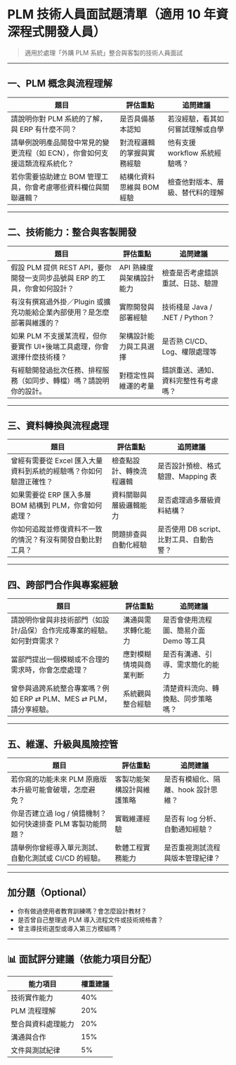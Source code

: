 # PLM 技術人員面試題清單（適用 10 年資深程式開發人員）

> 適用於處理「外購 PLM 系統」整合與客製的技術人員面試

---

## 一、PLM 概念與流程理解

| 題目 | 評估重點 | 追問建議 |
|------|----------|-----------|
| 請說明你對 PLM 系統的了解，與 ERP 有什麼不同？ | 是否具備基本認知 | 若沒經驗，看其如何嘗試理解或自學 |
| 請舉例說明產品開發中常見的變更流程（如 ECN），你會如何支援這類流程系統化？ | 對流程邏輯的掌握與實務經驗 | 他有支援 workflow 系統經驗嗎？ |
| 若你需要協助建立 BOM 管理工具，你會考慮哪些資料欄位與關聯邏輯？ | 結構化資料思維與 BOM 經驗 | 檢查他對版本、層級、替代料的理解 |

---

## 二、技術能力：整合與客製開發

| 題目 | 評估重點 | 追問建議 |
|------|----------|-----------|
| 假設 PLM 提供 REST API，要你開發一支同步品號與 ERP 的工具，你會如何設計？ | API 熟練度與架構設計能力 | 檢查是否考慮錯誤重試、日誌、驗證 |
| 有沒有撰寫過外掛／Plugin 或擴充功能給企業內部使用？是怎麼部署與維護的？ | 實際開發與部署經驗 | 技術棧是 Java / .NET / Python？ |
| 如果 PLM 不支援某流程，但你要實作 UI+後端工具處理，你會選擇什麼技術棧？ | 架構設計能力與工具選擇 | 是否熟 CI/CD、Log、權限處理等 |
| 有經驗開發過批次任務、排程服務（如同步、轉檔）嗎？請說明你的設計。 | 對穩定性與維運的考量 | 錯誤重送、通知、資料完整性有考慮嗎？ |

---

## 三、資料轉換與流程處理

| 題目 | 評估重點 | 追問建議 |
|------|----------|-----------|
| 曾經有需要從 Excel 匯入大量資料到系統的經驗嗎？你如何驗證正確性？ | 檢查點設計、轉換流程邏輯 | 是否設計預檢、格式驗證、Mapping 表 |
| 如果需要從 ERP 匯入多層 BOM 結構到 PLM，你會如何處理？ | 資料關聯與層級邏輯能力 | 是否處理過多層級資料結構？ |
| 你如何追蹤並修復資料不一致的情況？有沒有開發自動比對工具？ | 問題排查與自動化經驗 | 是否使用 DB script、比對工具、自動告警？ |

---

## 四、跨部門合作與專案經驗

| 題目 | 評估重點 | 追問建議 |
|------|----------|-----------|
| 請說明你曾與非技術部門（如設計/品保）合作完成專案的經驗。如何對齊需求？ | 溝通與需求轉化能力 | 是否會使用流程圖、簡易介面 Demo 等工具 |
| 當部門提出一個模糊或不合理的需求時，你會怎麼處理？ | 應對模糊情境與商業判斷 | 是否有溝通、引導、需求簡化的能力 |
| 曾參與過跨系統整合專案嗎？例如 ERP ⇄ PLM、MES ⇄ PLM，請分享經驗。 | 系統觀與整合經驗 | 清楚資料流向、轉換點、同步策略嗎？ |

---

## 五、維運、升級與風險控管

| 題目 | 評估重點 | 追問建議 |
|------|----------|-----------|
| 若你寫的功能未來 PLM 原廠版本升級可能會破壞，怎麼避免？ | 客製功能架構設計與維護策略 | 是否有模組化、隔離、hook 設計思維？ |
| 你是否建立過 log / 偵錯機制？如何快速排查 PLM 客製功能問題？ | 實戰維運經驗 | 是否有 log 分析、自動通知經驗？ |
| 請舉例你曾經導入單元測試、自動化測試或 CI/CD 的經驗。 | 軟體工程實務能力 | 是否重視測試流程與版本管理紀律？ |

---

## 加分題（Optional）

- 你有做過使用者教育訓練嗎？會怎麼設計教材？
- 是否曾自己整理過 PLM 導入流程文件或技術規格書？
- 曾主導技術選型或導入第三方模組嗎？

---

## 📊 面試評分建議（依能力項目分配）

| 能力項目 | 權重建議 |
|----------|----------|
| 技術實作能力 | 40% |
| PLM 流程理解 | 20% |
| 整合與資料處理能力 | 20% |
| 溝通與合作 | 15% |
| 文件與測試紀律 | 5% |